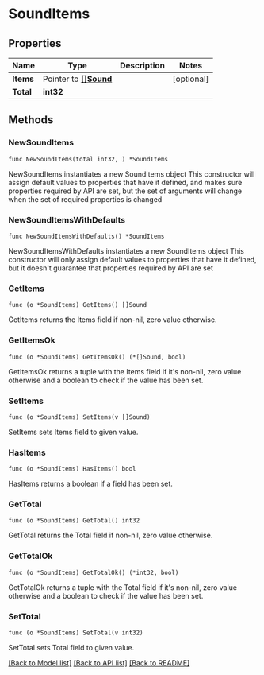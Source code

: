 # SoundItems

## Properties

Name | Type | Description | Notes
------------ | ------------- | ------------- | -------------
**Items** | Pointer to [**[]Sound**](Sound.md) |  | [optional]
**Total** | **int32** |  |

## Methods

### NewSoundItems

`func NewSoundItems(total int32, ) *SoundItems`

NewSoundItems instantiates a new SoundItems object
This constructor will assign default values to properties that have it defined,
and makes sure properties required by API are set, but the set of arguments
will change when the set of required properties is changed

### NewSoundItemsWithDefaults

`func NewSoundItemsWithDefaults() *SoundItems`

NewSoundItemsWithDefaults instantiates a new SoundItems object
This constructor will only assign default values to properties that have it defined,
but it doesn't guarantee that properties required by API are set

### GetItems

`func (o *SoundItems) GetItems() []Sound`

GetItems returns the Items field if non-nil, zero value otherwise.

### GetItemsOk

`func (o *SoundItems) GetItemsOk() (*[]Sound, bool)`

GetItemsOk returns a tuple with the Items field if it's non-nil, zero value otherwise
and a boolean to check if the value has been set.

### SetItems

`func (o *SoundItems) SetItems(v []Sound)`

SetItems sets Items field to given value.

### HasItems

`func (o *SoundItems) HasItems() bool`

HasItems returns a boolean if a field has been set.

### GetTotal

`func (o *SoundItems) GetTotal() int32`

GetTotal returns the Total field if non-nil, zero value otherwise.

### GetTotalOk

`func (o *SoundItems) GetTotalOk() (*int32, bool)`

GetTotalOk returns a tuple with the Total field if it's non-nil, zero value otherwise
and a boolean to check if the value has been set.

### SetTotal

`func (o *SoundItems) SetTotal(v int32)`

SetTotal sets Total field to given value.

[[Back to Model list]](../README.md#documentation-for-models) [[Back to API list]](../README.md#documentation-for-api-endpoints) [[Back to README]](../README.md)
